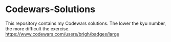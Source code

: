 # Codewars-Solutions
This repository contains my Codewars solutions. The lower the kyu number, the more difficult the exercise.
https://www.codewars.com/users/brigh/badges/large
